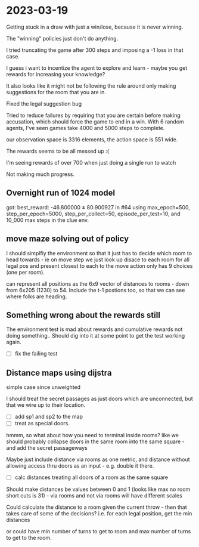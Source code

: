 # 2023-03-19

Getting stuck in a draw with just a win/lose, because it is never winning.

The "winning" policies just don't do anything.

I tried truncating the game after 300 steps and imposing a -1 loss in that case.

I guess i want to incentize the agent to explore and learn - maybe you get rewards
for increasing your knowledge?

It also looks like it might not be following the rule around only making suggestions
for the room that you are in.

Fixed the legal suggestion bug


Tried to reduce failures by requiring that you are certain before making accusation,
which should force the game to end in a win.  With 6 random agents, I've seen games
take 4000 and 5000 steps to complete.

our observation space is 3316 elements, the action space is 551 wide.

The rewards seems to be all messed up :(

I'm seeing rewards of over 700 when just doing a single run to watch

Not making much progress.

## Overnight run of 1024 model

got:  best_reward: -46.800000 ± 80.900927 in #64
using
        max_epoch=500,
        step_per_epoch=5000,
        step_per_collect=50,
        episode_per_test=10,
and 10_000 max steps in the clue env.



## move maze solving out of policy
I should simplfiy the environment so that it just has to decide which room to
head towards - ie on move step we just look up disace to each room for all legal pos
and present closest to each to the move action only has 9 choices (one per room).

can represent all positions as the 6x9 vector of distances to rooms - down from
6x205 (1230) to 54. Include the t-1 postions too, so that we can see where folks are
heading.


## Something wrong about the rewards still
The environment test is mad about rewards and cumulative rewards not doing something..
Should dig into it at some point to get the test working again.
 - [ ] fix the failing test

## Distance maps using dijstra
simple case since unweighted

I should treat the secret passages as just doors which are unconnected, but that
we wire up to their location.

- [ ] add sp1 and sp2 to the map
- [ ] treat as special doors.

hmmm, so what about how you need to terminal inside rooms? like we should probably
collapse doors in the same room into the same square - and add the secret passageways

Maybe just include distance via rooms as one metric, and distance without allowing
access thru doors as an input - e.g. double it there.

 - [ ] calc distances treating all doors of a room as the same square

 Should make distances be values between 0 and 1 (looks like max no room short cuts is
 31) - via rooms and not via rooms will have different scales

 Could calculate the distance to a room given the current throw - then that
 takes care of some of the decisions? i.e. for each legal position, get the min
 distances

 or could have min number of turns to get to room
 and max number of turns to get to the room.
